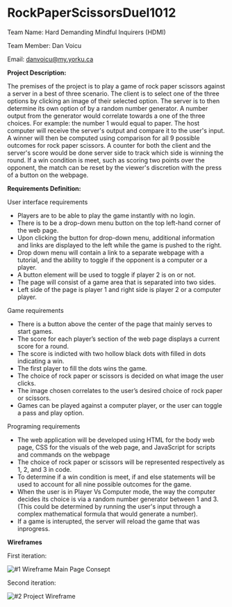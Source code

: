 # RockPaperScissorsDuel1012
Team Name: Hard Demanding Mindful Inquirers (HDMI)

Team Member: Dan Voicu

Email: danvoicu@my.yorku.ca



**Project Description:**

The premises of the project is to play a game of rock paper scissors against a server in a best of three scenario. The client is to select one of the three options by clicking an image of their selected option. The server is to then determine its own option of by a random number generator. A number output from the generator would correlate towards a one of the three choices. For example: the number 1 would equal to paper. The host computer will receive the server's output and compare it to the user's input. A winner will then be computed using comparison for all 9 possible outcomes for rock paper scissors. A counter for both the client and the server's score would be done server side to track which side is winning the round. If a win condition is meet, such as scoring two points over the opponent, the match can be reset by the viewer's discretion with the press of a button on the webpage.

**Requirements Definition:**

User interface requirements

- Players are to be able to play the game instantly with no login.
- There is to be a drop-down menu button on the top left-hand corner of the web page.
- Upon clicking the button for drop-down menu, additional information and links are displayed to the left while the game is pushed to the right.
- Drop down menu will contain a link to a separate webpage with a tutorial, and the ability to toggle if the opponent is a computer or a player.
- A button element will be used to toggle if player 2 is on or not.
- The page will consist of a game area that is separated into two sides.
- Left side of the page is player 1 and right side is player 2 or a computer player.


Game requirements

- There is a button above the center of the page that mainly serves to start games.
- The score for each player’s section of the web page displays a current score for a round.
- The score is indicted with two hollow black dots with filled in dots indicating a win.
- The first player to fill the dots wins the game.
- The choice of rock paper or scissors is decided on what image the user clicks.
- The image chosen correlates to the user’s desired choice of rock paper or scissors.
- Games can be played against a computer player, or the user can toggle a pass and play option.

Programing requirements

- The web application will be developed using HTML for the body web page, CSS for the visuals of the web page, and JavaScript for scripts and commands on the webpage
- The choice of rock paper or scissors will be represented respectively as 1, 2, and 3 in code.
- To determine if a win condition is meet, if and else statements will be used to account for all nine possible outcomes for the game.
- When the user is in Player Vs Computer mode, the way the computer decides its choice is via a random number generator between 1 and 3. (This could be determined by running the user's input through a complex mathematical formula that would generate a number).
- If a game is interupted, the server will reload the game that was inprogress.


**Wireframes**

First iteration: 

![#1 Wireframe Main Page Consept](https://user-images.githubusercontent.com/66493298/140599675-f848b321-41c0-460a-a805-f6b0c4d24f8a.jpg)

Second iteration:

![#2 Project Wireframe](https://user-images.githubusercontent.com/66493298/140599683-48655ecd-b284-4eb5-a793-6e6dea9ac891.JPG)










